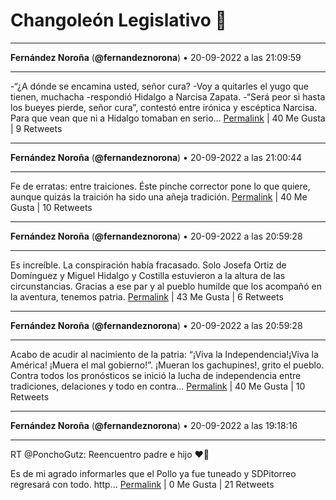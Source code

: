 # Changoleón Legislativo 🙈
*****
**Fernández Noroña** (**@fernandeznorona**) • 20-09-2022 a las 21:09:59
*****
-“¿A dónde se encamina usted, señor cura? -Voy a quitarles el yugo que tienen, muchacha -respondió Hidalgo a Narcisa Zapata. -“Será peor si hasta los bueyes pierde, señor cura”, contestó entre irónica y escéptica Narcisa. Para que vean que ni a Hidalgo tomaban en serio…
[Permalink](https://twitter.com/fernandeznorona/status/1572453061271994368) | 40 Me Gusta | 9 Retweets
*****
**Fernández Noroña** (**@fernandeznorona**) • 20-09-2022 a las 21:00:44
*****
Fe de erratas: entre traiciones. Éste pinche corrector pone lo que quiere, aunque quizás la traición ha sido una añeja tradición.
[Permalink](https://twitter.com/fernandeznorona/status/1572450735593517056) | 40 Me Gusta | 10 Retweets
*****
**Fernández Noroña** (**@fernandeznorona**) • 20-09-2022 a las 20:59:28
*****
Es increíble. La conspiración había fracasado. Solo Josefa Ortiz de Domínguez y Miguel Hidalgo y Costilla estuvieron a la altura de las circunstancias. Gracias a ese par y al pueblo humilde que los acompañó en la aventura, tenemos patria.
[Permalink](https://twitter.com/fernandeznorona/status/1572450417652662274) | 43 Me Gusta | 6 Retweets
*****
**Fernández Noroña** (**@fernandeznorona**) • 20-09-2022 a las 20:59:28
*****
Acabo de acudir al nacimiento de la patria: “¡Viva la Independencia!¡Viva la América! ¡Muera el mal gobierno!”. ¡Mueran los gachupines!, grito el pueblo. Contra todos los pronósticos se inició la lucha de independencia entre tradiciones, delaciones y todo en contra…
[Permalink](https://twitter.com/fernandeznorona/status/1572450414431272960) | 40 Me Gusta | 10 Retweets
*****
**Fernández Noroña** (**@fernandeznorona**) • 20-09-2022 a las 19:18:16
*****
RT @PonchoGutz: Reencuentro padre e hijo ❤️🐥


Es de mi agrado informarles que el Pollo ya fue tuneado y SDPitorreo regresará con todo. http…
[Permalink](https://twitter.com/fernandeznorona/status/1572424948874121216) | 0 Me Gusta | 21 Retweets